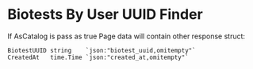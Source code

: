 # Biotests By User UUID Finder

If AsCatalog is pass as true Page data will contain other response struct:

```golang
BiotestUUID string    `json:"biotest_uuid,omitempty"`
CreatedAt   time.Time `json:"created_at,omitempty"`
```
